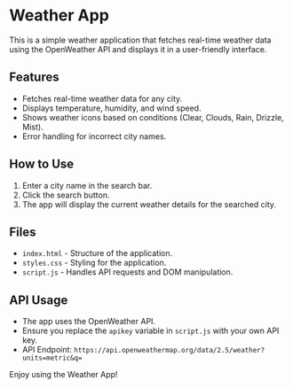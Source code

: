 # Weather App

This is a simple weather application that fetches real-time weather data using the OpenWeather API and displays it in a user-friendly interface.

## Features
- Fetches real-time weather data for any city.
- Displays temperature, humidity, and wind speed.
- Shows weather icons based on conditions (Clear, Clouds, Rain, Drizzle, Mist).
- Error handling for incorrect city names.

## How to Use
1. Enter a city name in the search bar.
2. Click the search button.
3. The app will display the current weather details for the searched city.

## Files
- `index.html` - Structure of the application.
- `styles.css` - Styling for the application.
- `script.js` - Handles API requests and DOM manipulation.

## API Usage
- The app uses the OpenWeather API.
- Ensure you replace the `apikey` variable in `script.js` with your own API key.
- API Endpoint: `https://api.openweathermap.org/data/2.5/weather?units=metric&q=`

Enjoy using the Weather App!

